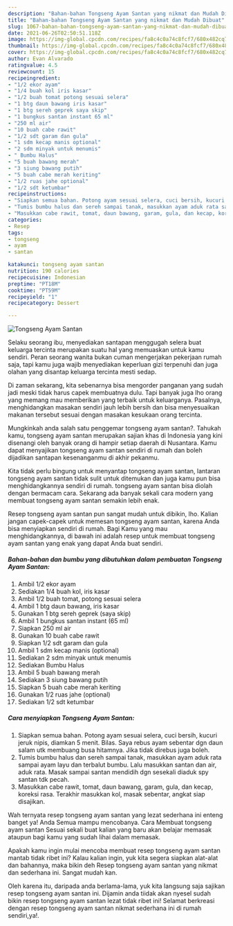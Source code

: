 ```yaml
---
description: "Bahan-bahan Tongseng Ayam Santan yang nikmat dan Mudah Dibuat"
title: "Bahan-bahan Tongseng Ayam Santan yang nikmat dan Mudah Dibuat"
slug: 1067-bahan-bahan-tongseng-ayam-santan-yang-nikmat-dan-mudah-dibuat
date: 2021-06-26T02:50:51.118Z
image: https://img-global.cpcdn.com/recipes/fa8c4c0a74c8fcf7/680x482cq70/tongseng-ayam-santan-foto-resep-utama.jpg
thumbnail: https://img-global.cpcdn.com/recipes/fa8c4c0a74c8fcf7/680x482cq70/tongseng-ayam-santan-foto-resep-utama.jpg
cover: https://img-global.cpcdn.com/recipes/fa8c4c0a74c8fcf7/680x482cq70/tongseng-ayam-santan-foto-resep-utama.jpg
author: Evan Alvarado
ratingvalue: 4.5
reviewcount: 15
recipeingredient:
- "1/2 ekor ayam"
- "1/4 buah kol iris kasar"
- "1/2 buah tomat potong sesuai selera"
- "1 btg daun bawang iris kasar"
- "1 btg sereh geprek saya skip"
- "1 bungkus santan instant 65 ml"
- "250 ml air"
- "10 buah cabe rawit"
- "1/2 sdt garam dan gula"
- "1 sdm kecap manis optional"
- "2 sdm minyak untuk menumis"
- " Bumbu Halus"
- "5 buah bawang merah"
- "3 siung bawang putih"
- "5 buah cabe merah keriting"
- "1/2 ruas jahe optional"
- "1/2 sdt ketumbar"
recipeinstructions:
- "Siapkan semua bahan. Potong ayam sesuai selera, cuci bersih, kucuri jeruk nipis, diamkan 5 menit. Bilas. Saya rebus ayam sebentar dgn daun salam utk membuang busa hitamnya. Jika tidak direbus juga boleh."
- "Tumis bumbu halus dan sereh sampai tanak, masukkan ayam aduk rata sampai ayam layu dan terbalut bumbu. Lalu masukkan santan dan air, aduk rata. Masak sampai santan mendidih dgn sesekali diaduk spy santan tdk pecah."
- "Masukkan cabe rawit, tomat, daun bawang, garam, gula, dan kecap, koreksi rasa. Terakhir masukkan kol, masak sebentar, angkat siap disajikan."
categories:
- Resep
tags:
- tongseng
- ayam
- santan

katakunci: tongseng ayam santan 
nutrition: 190 calories
recipecuisine: Indonesian
preptime: "PT18M"
cooktime: "PT59M"
recipeyield: "1"
recipecategory: Dessert

---
```



![Tongseng Ayam Santan](https://img-global.cpcdn.com/recipes/fa8c4c0a74c8fcf7/680x482cq70/tongseng-ayam-santan-foto-resep-utama.jpg)

Selaku seorang ibu, menyediakan santapan menggugah selera buat keluarga tercinta merupakan suatu hal yang memuaskan untuk kamu sendiri. Peran seorang  wanita bukan cuman mengerjakan pekerjaan rumah saja, tapi kamu juga wajib menyediakan keperluan gizi terpenuhi dan juga olahan yang disantap keluarga tercinta mesti sedap.

Di zaman  sekarang, kita sebenarnya bisa mengorder panganan yang sudah jadi meski tidak harus capek membuatnya dulu. Tapi banyak juga lho orang yang memang mau memberikan yang terbaik untuk keluarganya. Pasalnya, menghidangkan masakan sendiri jauh lebih bersih dan bisa menyesuaikan makanan tersebut sesuai dengan masakan kesukaan orang tercinta. 



Mungkinkah anda salah satu penggemar tongseng ayam santan?. Tahukah kamu, tongseng ayam santan merupakan sajian khas di Indonesia yang kini disenangi oleh banyak orang di hampir setiap daerah di Nusantara. Kamu dapat menyajikan tongseng ayam santan sendiri di rumah dan boleh dijadikan santapan kesenanganmu di akhir pekanmu.

Kita tidak perlu bingung untuk menyantap tongseng ayam santan, lantaran tongseng ayam santan tidak sulit untuk ditemukan dan juga kamu pun bisa menghidangkannya sendiri di rumah. tongseng ayam santan bisa diolah dengan bermacam cara. Sekarang ada banyak sekali cara modern yang membuat tongseng ayam santan semakin lebih enak.

Resep tongseng ayam santan pun sangat mudah untuk dibikin, lho. Kalian jangan capek-capek untuk memesan tongseng ayam santan, karena Anda bisa menyiapkan sendiri di rumah. Bagi Kamu yang mau menghidangkannya, di bawah ini adalah resep untuk membuat tongseng ayam santan yang enak yang dapat Anda buat sendiri.

<!--inarticleads1-->

##### Bahan-bahan dan bumbu yang dibutuhkan dalam pembuatan Tongseng Ayam Santan:

1. Ambil 1/2 ekor ayam
1. Sediakan 1/4 buah kol, iris kasar
1. Ambil 1/2 buah tomat, potong sesuai selera
1. Ambil 1 btg daun bawang, iris kasar
1. Gunakan 1 btg sereh geprek (saya skip)
1. Ambil 1 bungkus santan instant (65 ml)
1. Siapkan 250 ml air
1. Gunakan 10 buah cabe rawit
1. Siapkan 1/2 sdt garam dan gula
1. Ambil 1 sdm kecap manis (optional)
1. Sediakan 2 sdm minyak untuk menumis
1. Sediakan  Bumbu Halus
1. Ambil 5 buah bawang merah
1. Sediakan 3 siung bawang putih
1. Siapkan 5 buah cabe merah keriting
1. Gunakan 1/2 ruas jahe (optional)
1. Sediakan 1/2 sdt ketumbar




<!--inarticleads2-->

##### Cara menyiapkan Tongseng Ayam Santan:

1. Siapkan semua bahan. Potong ayam sesuai selera, cuci bersih, kucuri jeruk nipis, diamkan 5 menit. Bilas. Saya rebus ayam sebentar dgn daun salam utk membuang busa hitamnya. Jika tidak direbus juga boleh.
1. Tumis bumbu halus dan sereh sampai tanak, masukkan ayam aduk rata sampai ayam layu dan terbalut bumbu. Lalu masukkan santan dan air, aduk rata. Masak sampai santan mendidih dgn sesekali diaduk spy santan tdk pecah.
1. Masukkan cabe rawit, tomat, daun bawang, garam, gula, dan kecap, koreksi rasa. Terakhir masukkan kol, masak sebentar, angkat siap disajikan.




Wah ternyata resep tongseng ayam santan yang lezat sederhana ini enteng banget ya! Anda Semua mampu mencobanya. Cara Membuat tongseng ayam santan Sesuai sekali buat kalian yang baru akan belajar memasak ataupun bagi kamu yang sudah lihai dalam memasak.

Apakah kamu ingin mulai mencoba membuat resep tongseng ayam santan mantab tidak ribet ini? Kalau kalian ingin, yuk kita segera siapkan alat-alat dan bahannya, maka bikin deh Resep tongseng ayam santan yang nikmat dan sederhana ini. Sangat mudah kan. 

Oleh karena itu, daripada anda berlama-lama, yuk kita langsung saja sajikan resep tongseng ayam santan ini. Dijamin anda tiidak akan nyesel sudah bikin resep tongseng ayam santan lezat tidak ribet ini! Selamat berkreasi dengan resep tongseng ayam santan nikmat sederhana ini di rumah sendiri,ya!.

